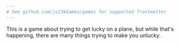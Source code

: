 ```yaml
---
# See github.com/js13kGames/games for supported frontmatter
---
```

This is a game about trying to get lucky on a plane, but while that's happening, there are many things trying to make you unlucky.